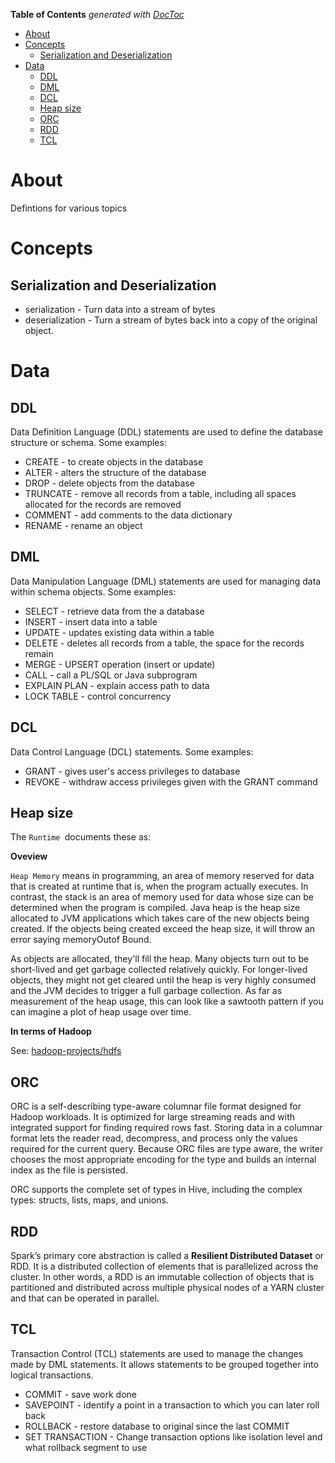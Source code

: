 <!-- START doctoc generated TOC please keep comment here to allow auto update -->
<!-- DON'T EDIT THIS SECTION, INSTEAD RE-RUN doctoc TO UPDATE -->
**Table of Contents**  *generated with [DocToc](https://github.com/thlorenz/doctoc)*

- [About](#about)
- [Concepts](#concepts)
  - [Serialization and Deserialization](#serialization-and-deserialization)
- [Data](#data)
  - [DDL](#ddl)
  - [DML](#dml)
  - [DCL](#dcl)
  - [Heap size](#heap-size)
  - [ORC](#orc)
  - [RDD](#rdd)
  - [TCL](#tcl)

<!-- END doctoc generated TOC please keep comment here to allow auto update -->

# About

Defintions for various topics

# Concepts

## Serialization and Deserialization

* serialization - Turn data into a stream of bytes
* deserialization - Turn a stream of bytes back into a copy of the original object.

# Data

## DDL
Data Definition Language (DDL) statements are used to define the database structure or schema. Some examples:

  * CREATE - to create objects in the database
  * ALTER - alters the structure of the database
  * DROP - delete objects from the database
  * TRUNCATE - remove all records from a table, including all spaces allocated for the records are removed
  * COMMENT - add comments to the data dictionary
  * RENAME - rename an object

## DML

Data Manipulation Language (DML) statements are used for managing data within schema objects. Some examples:

  * SELECT - retrieve data from the a database
  * INSERT - insert data into a table
  * UPDATE - updates existing data within a table
  * DELETE - deletes all records from a table, the space for the records remain
  * MERGE - UPSERT operation (insert or update)
  * CALL - call a PL/SQL or Java subprogram
  * EXPLAIN PLAN - explain access path to data
  * LOCK TABLE - control concurrency

## DCL

Data Control Language (DCL) statements. Some examples:

  * GRANT - gives user's access privileges to database
  * REVOKE - withdraw access privileges given with the GRANT command

## Heap size

The `Runtime `documents these as:

**Oveview**

`Heap Memory` means in programming, an area of memory reserved for data that is created at runtime that is, when the program actually executes. In contrast, the stack is an area of memory used for data whose size can be determined when the program is compiled. Java heap is the heap size allocated to JVM applications which takes care of the new objects being created. If the objects being created exceed the heap size, it will throw an error saying memoryOutof Bound.

As objects are allocated, they'll fill the heap. Many objects turn out to be short-lived and get garbage collected relatively quickly. For longer-lived objects, they might not get cleared until the heap is very highly consumed and the JVM decides to trigger a full garbage collection. As far as measurement of the heap usage, this can look like a sawtooth pattern if you can imagine a plot of heap usage over time.

**In terms of Hadoop**

See: [hadoop-projects/hdfs](https://github.com/mdeguzis/documents/blob/master/systems-engineer/hadoop/hadoop-projects/hdfs.md)

## ORC

ORC is a self-describing type-aware columnar file format designed for Hadoop workloads. It is optimized for large streaming reads and with integrated support for finding required rows fast. Storing data in a columnar format lets the reader read, decompress, and process only the values required for the current query. Because ORC files are type aware, the writer chooses the most appropriate encoding for the type and builds an internal index as the file is persisted.

ORC supports the complete set of types in Hive, including the complex types: structs, lists, maps, and unions.

## RDD

Spark’s primary core abstraction is called a **Resilient Distributed Dataset** or RDD. It is a distributed collection of elements that is parallelized across the cluster. In other words, a RDD is an immutable collection of objects that is partitioned and distributed across multiple physical nodes of a YARN cluster and that can be operated in parallel.

## TCL

Transaction Control (TCL) statements are used to manage the changes made by DML statements. It allows statements to be grouped together into logical transactions.

  * COMMIT - save work done
  * SAVEPOINT - identify a point in a transaction to which you can later roll back
  * ROLLBACK - restore database to original since the last COMMIT
  * SET TRANSACTION - Change transaction options like isolation level and what rollback segment to use
